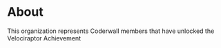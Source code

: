 About
=====

This organization represents Coderwall members that have unlocked the Velociraptor Achievement 